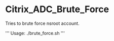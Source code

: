 # Citrix_ADC_Brute_Force

Tries to brute force nsroot account.

'''
Usage:
./brute_force.sh <target ip>
'''
